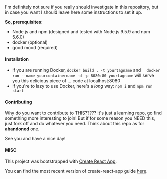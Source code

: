 I'm definitely not sure if you really should investigate in this repository, but in case you want I should leave here some instructions to set it up.

**So, prerequisites:**
* Node.js and npm (designed and tested with Node.js 9.5.9 and npm 5.6.0)
* docker (optional)
* good mood (required)

#### Installation ####
* If you are running Docker, ``` docker build . -t yourtagname ``` and ```  docker run --name yourcontainername -d -p 8080:80 yourtagname```
will serve you this delicious piece of ... code at localhost:8080
* If you're to lazy to use Docker, here's a *long* way: ``` npm i ``` and ``` npm run start ```

#### Contributing ####

Why do you want to contribute to THIS????? It's just a learning repo, go find something more interesting to join!
But if for some reason you NEED this, just fork off and do whatever you need. Think about this repo as for **abandoned** one.

See you and have a nice day!

#### MISC #####

This project was bootstrapped with [Create React App](https://github.com/facebookincubator/create-react-app).

You can find the most recent version of create-react-app guide [here](https://github.com/facebookincubator/create-react-app/blob/master/packages/react-scripts/template/README.md).